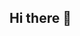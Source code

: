 ## Hi there 👋

<!--
**sfilips94/sfilips94** is a ✨ _special_ ✨ repository because its `README.md` (this file) appears on your GitHub profile.

Here are some ideas to get you started:

Hi there! 👋 Welcome to my GitHub Profile

About Me

Hi, I'm Filip! I'm a front-end development student passionate about creating dynamic and user-friendly web applications.

🌱 I’m currently learning HTML, CSS, and JavaScript.

🔭 I’m working on building foundational front-end projects to sharpen my skills.

🌍 I’m based in Norway.

💬 Ask me about web development, tennis, or special education!

🛠️ My Tech Stack

Here are some technologies and tools I work with:

Languages: Figma, HTML, CSS, JavaScript

Tools: Git, VS Code, Chrome Developer Tools

📂 Featured Projects

Beginner Portfolio Website

Description: A simple portfolio showcasing my learning journey in front-end development.

Responsive Web Design Project

Description: A fully responsive website built using HTML and CSS.

🌟 Fun Facts

🎾 I was a tennis coach for almost 14 years.

🎵 I enjoy riding motorcycles, sports, music, and exploring nature.

📖 I have a bachelor’s degree in special education.

Feel free to explore my repositories and connect with me! 😊
-->
